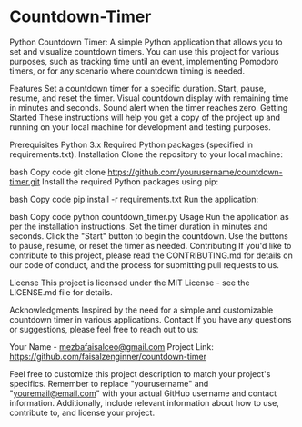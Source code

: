 # Countdown-Timer
Python Countdown Timer:
A simple Python application that allows you to set and visualize countdown timers. You can use this project for various purposes, such as tracking time until an event, implementing Pomodoro timers, or for any scenario where countdown timing is needed.

Features
Set a countdown timer for a specific duration.
Start, pause, resume, and reset the timer.
Visual countdown display with remaining time in minutes and seconds.
Sound alert when the timer reaches zero.
Getting Started
These instructions will help you get a copy of the project up and running on your local machine for development and testing purposes.

Prerequisites
Python 3.x
Required Python packages (specified in requirements.txt).
Installation
Clone the repository to your local machine:

bash
Copy code
git clone https://github.com/yourusername/countdown-timer.git
Install the required Python packages using pip:

bash
Copy code
pip install -r requirements.txt
Run the application:

bash
Copy code
python countdown_timer.py
Usage
Run the application as per the installation instructions.
Set the timer duration in minutes and seconds.
Click the "Start" button to begin the countdown.
Use the buttons to pause, resume, or reset the timer as needed.
Contributing
If you'd like to contribute to this project, please read the CONTRIBUTING.md for details on our code of conduct, and the process for submitting pull requests to us.

License
This project is licensed under the MIT License - see the LICENSE.md file for details.

Acknowledgments
Inspired by the need for a simple and customizable countdown timer in various applications.
Contact
If you have any questions or suggestions, please feel free to reach out to us:

Your Name - mezbafaisalceo@gmail.com
Project Link: https://github.com/faisalzenginner/countdown-timer

Feel free to customize this project description to match your project's specifics. Remember to replace "yourusername" and "youremail@email.com" with your actual GitHub username and contact information. Additionally, include relevant information about how to use, contribute to, and license your project.




